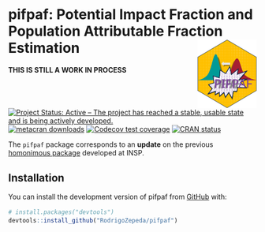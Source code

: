 
<!-- README.md is generated from README.Rmd. Please edit that file -->

# pifpaf: Potential Impact Fraction and Population Attributable Fraction Estimation <a href="https://rodrigozepeda.github.io/pifpaf/"><img src="man/figures/logo.svg" align="right" height="139" alt="pifpaf website" /></a>

**THIS IS STILL A WORK IN PROCESS**

<!-- badges: start -->

[![Project Status: Active – The project has reached a stable, usable
state and is being actively
developed.](https://www.repostatus.org/badges/latest/active.svg)](https://www.repostatus.org/#active)
[![metacran
downloads](https://cranlogs.r-pkg.org/badges/last-week/pifpaf)](https://cran.r-project.org/package=pifpaf)
[![Codecov test
coverage](https://codecov.io/gh/RodrigoZepeda/pifpaf/branch/main/graph/badge.svg)](https://app.codecov.io/gh/RodrigoZepeda/pifpaf?branch=main)
[![CRAN
status](https://www.r-pkg.org/badges/version/pifpaf)](https://CRAN.R-project.org/package=pifpaf)
<!-- badges: end -->

The `pifpaf` package corresponds to an **update** on the previous
[homonimous package](https://github.com/INSP-RH/pifpaf) developed at
INSP.

## Installation

You can install the development version of pifpaf from
[GitHub](https://github.com/) with:

``` r
# install.packages("devtools")
devtools::install_github("RodrigoZepeda/pifpaf")
```
